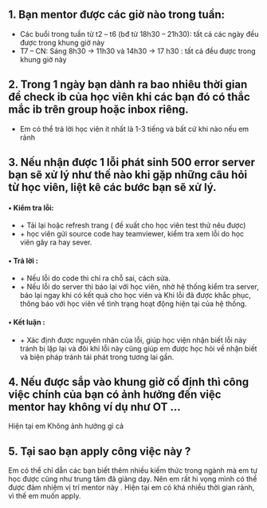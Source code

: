 ## 1. Bạn mentor được các giờ nào trong tuần:
 <ul>
    <li>Các buổi trong tuần từ t2 – t6 (bđ từ 18h30 – 21h30): tất cả các ngày đều được trong khung giờ này  </li>
    <li>T7 – CN: Sáng 8h30 -> 11h30 và 14h30 -> 17 h30 : tất cả đều được trong khung giờ này</li>

 </ul>

## 2. Trong 1 ngày bạn dành ra bao nhiêu thời gian để check ib của học viên khi các bạn đó có thắc mắc ib trên group hoặc inbox riêng.

 <ul><li>Em có thể trả lời học viên ít nhất là 1-3 tiếng và bất cứ khi nào nếu em rảnh </li></ul>

## 3. Nếu nhận được 1 lỗi phát sinh 500 error server bạn sẽ xử lý như thế nào khi gặp những câu hỏi từ học viên, liệt kê các bước bạn sẽ xử lý.

 <h4>• Kiểm tra lỗi:</h4>
<ul>
 <li>+ Tải lại hoặc refresh trang ( đề xuất cho học viên test thử nêu được)</li>
 <li> + học viên gửi source code hay teamviewer, kiểm tra xem lỗi do học viên gây ra hay sever.</li>
</ul>

<h4>• Trả lời :</h4>
<ul>
 <li>+ Nếu lỗi do code thì chỉ ra chỗ sai, cách sửa.</li>
 <li>+ Nếu lỗi do server thì báo lại với học viên, nhờ hệ thống kiểm tra server, báo lại ngay khi có kết quả cho học viên và Khi lỗi đã được khắc phục, thông báo với học viên về tình trạng hoạt động hiện tại của hệ thống.</li>
</ul>
 
<h4>• Kết luận : </h4>
<ul>
 <li>+ Xác định được nguyên nhân của lỗi, giúp học viện nhận biết lỗi này tránh bị lặp lại và đôi khi lỗi này cũng giúp em được học hỏi về nhận biết và biện pháp tránh tái phát trong tương lai gần.</li>
</ul>

## 4. Nếu được sắp vào khung giờ cố định thì công việc chính của bạn có ảnh hưởng đến việc mentor hay không ví dụ như OT ... 
   <p>Hiện tại em Không ảnh hưởng gì cả </p>

## 5. Tại sao bạn apply công việc này ?
  <p> Em có thể chỉ dẫn các bạn biết thêm nhiều kiếm thức trong ngành mà em tự học được cũng như trung tâm đã giảng dạy.
  Nên em rất hi vọng mình có thể được đảm nhiệm vị trí mentor này .
  Hiện tại em có khá nhiều thời gian rảnh, vì thế em muốn apply.</p>
  